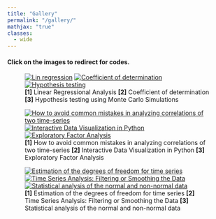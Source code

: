 ```yaml
---
title: "Gallery"
permalink: "/gallery/"
mathjax: "true"
classes:
  - wide
---
```

<h4>Click on the images to redirect for codes.</h4>

<figure class="third">
	<a href="https://iescoders.com/linear-regressional-analysis/"><img src="https://raw.githubusercontent.com/earthinversion/figures-earthinversion-page/master/linear_regression_analysis.png" alt="Lin regression"></a>
	<a href="https://iescoders.com/coefficient-of-determination-r-squared-for-the-goodness-of-fit-test/"><img src="https://iescoders.com/wp-content/uploads/2019/06/data_plot-3.png" alt="Coefficient of determination"></a>
	<a href="https://iescoders.com/hypothesis-test-for-the-significance-of-linear-trend-using-the-monte-carlo-simulations/"><img src="https://iescoders.com/wp-content/uploads/2019/06/hypothesis_test_eof1.png" alt="Hypothesis testing"></a>
  	<figcaption><strong>[1]</strong> Linear Regressional Analysis <strong>[2]</strong> Coefficient of determination <strong>[3]</strong> Hypothesis testing using Monte Carlo Simulations</figcaption>
</figure>

<figure class="third">
	<a href="https://iescoders.com/how-to-avoid-common-mistakes-in-analyzing-correlations-of-two-time-series/"><img src="https://iescoders.com/wp-content/uploads/2019/06/Screen-Shot-2019-06-30-at-3.31.56-PM.png" alt="How to avoid common mistakes in analyzing correlations of two time-series"></a>
	<a href="https://iescoders.com/interactive-data-visualization-in-python/"><img src="https://iescoders.com/wp-content/uploads/2019/08/Screen-Shot-2019-08-17-at-2.59.08-PM.png" alt="Interactive Data Visualization in Python"></a>
	<a href="https://iescoders.com/exploratory-factor-analysis/"><img src="https://iescoders.com/wp-content/uploads/2019/08/Screen-Shot-2019-08-18-at-4.13.47-PM-1.png" alt="Exploratory Factor Analysis"></a>
  <figcaption>
  <strong>[1]</strong> How to avoid common mistakes in analyzing correlations of two time-series 
  <strong>[2]</strong> Interactive Data Visualization in Python 
  <strong>[3]</strong> Exploratory Factor Analysis</figcaption>
</figure>

<figure class="third">
	<a href="https://iescoders.com/estimation-of-the-degrees-of-freedom-time-series/">
  <img src="https://iescoders.com/wp-content/uploads/2019/10/Autocorr_pU.png" 
  alt="Estimation of the degrees of freedom for time series"></a>
	<a href="https://iescoders.com/time-series-analysis-filtering-or-smoothing-the-data/">
  <img src="https://iescoders.com/wp-content/uploads/2019/06/test1.png" 
  alt="Time Series Analysis: Filtering or Smoothing the Data"></a>
	<a href="https://iescoders.com/statistical-analysis-of-the-normal-and-non-normal-data/">
  <img src="https://iescoders.com/wp-content/uploads/2019/06/Non-normal-Data-statistics-3.png" 
  alt="Statistical analysis of the normal and non-normal data"></a>
  <figcaption>
  <strong>[1]</strong> Estimation of the degrees of freedom for time series 
  <strong>[2]</strong> Time Series Analysis: Filtering or Smoothing the Data 
  <strong>[3]</strong> Statistical analysis of the normal and non-normal data</figcaption>
</figure>
